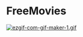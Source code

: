 # FreeMovies

[![ezgif-com-gif-maker-1.gif](https://i.postimg.cc/BnyvJJzY/ezgif-com-gif-maker-1.gif)](https://postimg.cc/pmfvZMRz)
